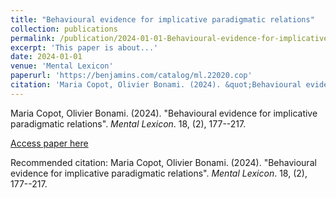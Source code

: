 ```yaml
---
title: "Behavioural evidence for implicative paradigmatic relations"
collection: publications
permalink: /publication/2024-01-01-Behavioural-evidence-for-implicative-paradigmatic-
excerpt: 'This paper is about...'
date: 2024-01-01
venue: 'Mental Lexicon'
paperurl: 'https://benjamins.com/catalog/ml.22020.cop'
citation: 'Maria Copot, Olivier Bonami. (2024). &quot;Behavioural evidence for implicative paradigmatic relations&quot;. <i>Mental Lexicon</i>. 18, (2), 177--217.'
---
```


Maria Copot, Olivier Bonami. (2024). "Behavioural evidence for implicative paradigmatic relations". <i>Mental Lexicon</i>. 18, (2), 177--217.

[Access paper here](https://benjamins.com/catalog/ml.22020.cop)

Recommended citation: Maria Copot, Olivier Bonami. (2024). "Behavioural evidence for implicative paradigmatic relations". <i>Mental Lexicon</i>. 18, (2), 177--217.
